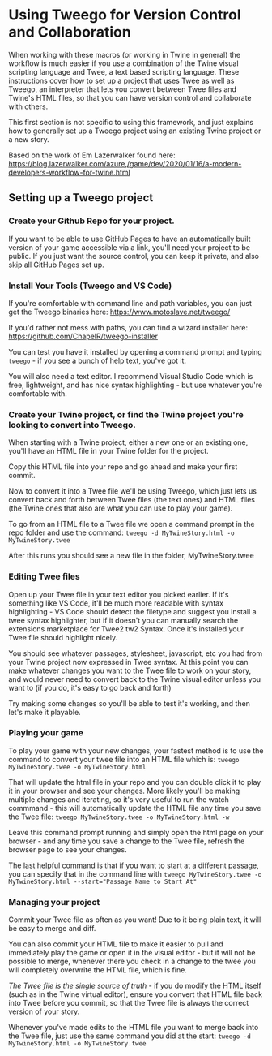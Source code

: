 # Using Tweego for Version Control and Collaboration
When working with these macros (or working in Twine in general) the workflow is much easier if you use a combination of the Twine visual scripting language and Twee, a text based scripting language.
These instructions cover how to set up a project that uses Twee as well as Tweego, an interpreter that lets you convert between Twee files and Twine's HTML files, so that you can have version control and collaborate with others.

This first section is not specific to using this framework, and just explains how to generally set up a Tweego project using an existing Twine project or a new story.

Based on the work of Em Lazerwalker found here: https://blog.lazerwalker.com/azure,/game/dev/2020/01/16/a-modern-developers-workflow-for-twine.html

## Setting up a Tweego project
### Create your Github Repo for your project. 
If you want to be able to use GitHub Pages to have an automatically built version of your game accessible via a link, you'll need your project to be public. If you just want the source control, you can keep it private, and also skip all GitHub Pages set up.

### Install Your Tools (Tweego and VS Code)
If you're comfortable with command line and path variables, you can just get the Tweego binaries here: https://www.motoslave.net/tweego/

If you'd rather not mess with paths, you can find a wizard installer here: https://github.com/ChapelR/tweego-installer

You can test you have it installed by opening a command prompt and typing `tweego` - if you see a bunch of help text, you've got it.

You will also need a text editor. I recommend Visual Studio Code which is free, lightweight, and has nice syntax highlighting - but use whatever you're comfortable with.

### Create your Twine project, or find the Twine project you're looking to convert into Tweego. 
When starting with a Twine project, either a new one or an existing one, you'll have an HTML file in your Twine folder for the project.

Copy this HTML file into your repo and go ahead and make your first commit.

Now to convert it into a Twee file we'll be using Tweego, which just lets us convert back and forth between Twee files (the text ones) and HTML files (the Twine ones that also are what you can use to play your game). 

To go from an HTML file to a Twee file we open a command prompt in the repo folder and use the command:
`tweego -d MyTwineStory.html -o MyTwineStory.twee`

After this runs you should see a new file in the folder, MyTwineStory.twee

### Editing Twee files
Open up your Twee file in your text editor you picked earlier. If it's something like VS Code, it'll be much more readable with syntax highlighting - VS Code should detect the filetype and suggest you install a twee syntax highlighter, but if it doesn't you can manually search the extensions marketplace for Twee2 tw2 Syntax. Once it's installed your Twee file should highlight nicely.

You should see whatever passages, stylesheet, javascript, etc you had from your Twine project now expressed in Twee syntax. At this point you can make whatever changes you want to the Twee file to work on your story, and would never need to convert back to the Twine visual editor unless you want to (if you do, it's easy to go back and forth)

Try making some changes so you'll be able to test it's working, and then let's make it playable.

### Playing your game 
To play your game with your new changes, your fastest method is to use the command to convert your twee file into an HTML file which is:
`tweego MyTwineStory.twee -o MyTwineStory.html`

That will update the html file in your repo and you can double click it to play it in your browser and see your changes. More likely you'll be making multiple changes and iterating, so it's very useful to run the watch commmand - this will automatically update the HTML file any time you save the Twee file:
`tweego MyTwineStory.twee -o MyTwineStory.html -w`

Leave this command prompt running and simply open the html page on your browser - and any time you save a change to the Twee file, refresh the browser page to see your changes.

The last helpful command is that if you want to start at a different passage, you can specify that in the command line with
`tweego MyTwineStory.twee -o MyTwineStory.html --start="Passage Name to Start At"`

### Managing your project 
Commit your Twee file as often as you want! Due to it being plain text, it will be easy to merge and diff. 

You can also commit your HTML file to make it easier to pull and immediately play the game or open it in the visual editor - but it will not be possible to merge, whenever there you check in a change to the twee you will completely overwrite the HTML file, which is fine.

*The Twee file is the single source of truth* - if you do modify the HTML itself (such as in the Twine virtual editor), ensure you convert that HTML file back into Twee before you commit, so that the Twee file is always the correct version of your story.

Whenever you've made edits to the HTML file you want to merge back into the Twee file, just use the same command you did at the start:
`tweego -d MyTwineStory.html -o MyTwineStory.twee`
